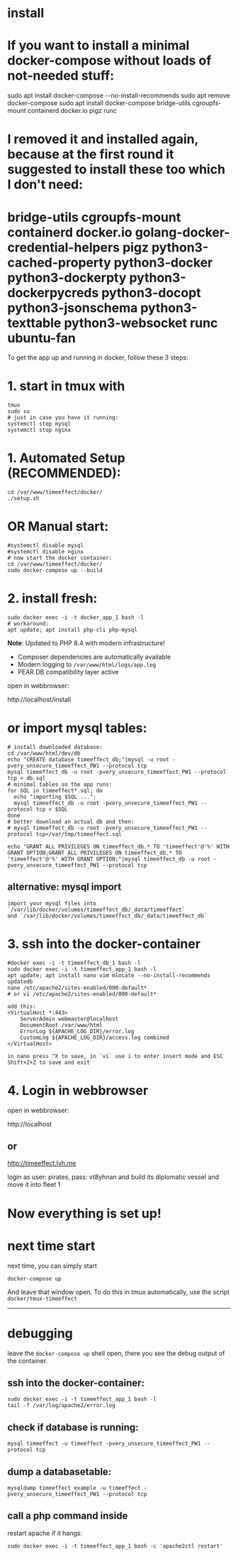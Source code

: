 # install

# If you want to install a minimal docker-compose without loads of not-needed stuff:
sudo apt install docker-compose --no-install-recommends
sudo apt remove docker-compose
sudo apt install docker-compose  bridge-utils cgroupfs-mount containerd docker.io pigz runc 
# I removed it and installed again, because at the first round it suggested to install these too which I don't need:
# bridge-utils cgroupfs-mount containerd docker.io golang-docker-credential-helpers pigz python3-cached-property python3-docker python3-dockerpty python3-dockerpycreds python3-docopt python3-jsonschema python3-texttable  python3-websocket runc ubuntu-fan

To get the app up and running in docker, follow these 3 steps:

# 1. start in tmux with

    tmux
    sudo su
    # just in case you have it running:
    systemctl stop mysql
    systemctl stop nginx

# 1. Automated Setup (RECOMMENDED):

    cd /var/www/timeeffect/docker/
    ./setup.sh

# OR Manual start:

    #systemctl disable mysql
    #systemctl disable nginx
    # now start the docker container:
    cd /var/www/timeeffect/docker/
    sudo docker-compose up --build

# 2. install fresh:

    sudo docker exec -i -t docker_app_1 bash -l
    # workaround:
    apt update; apt install php-cli php-mysql

**Note**: Updated to PHP 8.4 with modern infrastructure!
- Composer dependencies are automatically available
- Modern logging to `/var/www/html/logs/app.log`
- PEAR DB compatibility layer active

open in webbrowser:

http://localhost/install

# or import mysql tables:


    # install downloaded database:
    cd /var/www/html/dev/db
    echo "CREATE database timeeffect_db;"|mysql -u root -pvery_unsecure_timeeffect_PW1 --protocol tcp
    mysql timeeffect_db -u root -pvery_unsecure_timeeffect_PW1 --protocol tcp < db.sql
    # minimal tables so the app runs:
    for SQL in timeeffect*.sql; do
      echo "importing $SQL ...";
      mysql timeeffect_db -u root -pvery_unsecure_timeeffect_PW1 --protocol tcp < $SQL
    done
    # better download an actual db and then:
    # mysql timeeffect_db -u root -pvery_unsecure_timeeffect_PW1 --protocol tcp</var/tmp/timeeffect.sql

    echo "GRANT ALL PRIVILEGES ON timeeffect_db.* TO 'timeeffect'@'%' WITH GRANT OPTION;GRANT ALL PRIVILEGES ON timeeffect_db.* TO 'timeeffect'@'%' WITH GRANT OPTION;"|mysql timeeffect_db -u root -pvery_unsecure_timeeffect_PW1 --protocol tcp
    
## alternative: mysql import
    
    import your mysql files into `/var/lib/docker/volumes/timeeffect_db/_data/timeeffect` 
    and `/var/lib/docker/volumes/timeeffect_db/_data/timeeffect_db`

# 3. ssh into the docker-container

    #docker exec -i -t timeeffect_db_1 bash -l
    sudo docker exec -i -t timeeffect_app_1 bash -l
    apt update; apt install nano vim mlocate --no-install-recommends
    updatedb
    nano /etc/apache2/sites-enabled/000-default*
    # or vi /etc/apache2/sites-enabled/000-default*

    add this:
    <VirtualHost *:443>
        ServerAdmin webmaster@localhost
        DocumentRoot /var/www/html
        ErrorLog ${APACHE_LOG_DIR}/error.log
        CustomLog ${APACHE_LOG_DIR}/access.log combined
    </VirtualHost>
    
    in nano press ^X to save, in `vi` use i to enter insert mode and ESC Shift+Z+Z to save and exit

# 4. Login in webbrowser
open in webbrowser:

http://localhost
## or 
http://timeeffect.lvh.me

login as user: pirates, pass: vt8yhnan and build its diplomatic vessel and move it into fleet 1

# Now everything is set up!

# next time start
next time, you can simply start 

    docker-compose up

And leave that window open. To do this in tmux automatically, use the script `docker/tmux-timeeffect`

---    
  
# debugging

leave the `docker-compose up` shell open, there you see the debug output of the container.

## ssh into the docker-container:

    sudo docker exec -i -t timeeffect_app_1 bash -l
    tail -f /var/log/apache2/error.log


## check if database is running:

    mysql timeeffect -u timeeffect -pvery_unsecure_timeeffect_PW1 --protocol tcp

## dump a databasetable:
    mysqldump timeeffect example -u timeeffect -pvery_unsecure_timeeffect_PW1 --protocol tcp

## call a php command inside

restart apache if it hangs:

    sudo docker exec -i -t timeeffect_app_1 bash -c 'apache2ctl restart'

